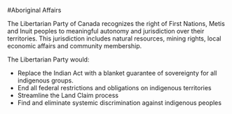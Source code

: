 #Aboriginal Affairs

The Libertarian Party of Canada recognizes the right of First Nations, Metis and Inuit peoples to meaningful autonomy and jurisdiction over their territories. This jurisdiction includes natural resources, mining rights, local economic affairs and community membership.

The Libertarian Party would:

- Replace the Indian Act with a blanket guarantee of sovereignty for all indigenous groups.
- End all federal restrictions and obligations on indigenous territories
- Streamline the Land Claim process
- Find and eliminate systemic discrimination against indigenous peoples


